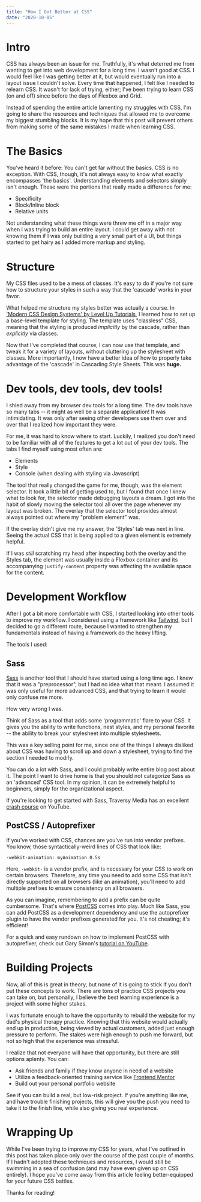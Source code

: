 ```yaml
---
title: "How I Got Better at CSS"
date: "2020-10-05"
---
```


# Intro

CSS has always been an issue for me. Truthfully, it's what deterred me from wanting to get into web development for a long time. I wasn't good at CSS. I would feel like I was getting better at it, but would eventually run into a layout issue I couldn't solve. Every time that happened, I felt like I needed to relearn CSS. It wasn't for lack of trying, either; I've been trying to learn CSS (on and off) since before the days of Flexbox and Grid.

Instead of spending the entire article lamenting my struggles with CSS, I'm going to share the resources and techniques that allowed me to overcome my biggest stumbling blocks. It is my hope that this post will prevent others from making some of the same mistakes I made when learning CSS.

# The Basics

You've heard it before: You can't get far without the basics. CSS is no exception. With CSS, though, it's not always easy to know what exactly encompasses 'the basics'. Understanding elements and selectors simply isn't enough. These were the portions that really made a difference for me:

- Specificity
- Block/Inline block
- Relative units

Not understanding what these things were threw me off in a major way when I was trying to build an entire layout. I could get away with not knowing them if I was only building a very small part of a UI, but things started to get hairy as I added more markup and styling.

# Structure

My CSS files used to be a mess of classes. It's easy to do if you're not sure how to structure your styles in such a way that the 'cascade' works in your favor.

What helped me structure my styles better was actually a course. In ['Modern CSS Design Systems' by Level Up Tutorials](https://www.leveluptutorials.com/tutorials/modern-css-design-systems), I learned how to set up a base-level template for styling. The template uses "classless" CSS, meaning that the styling is produced _implicitly_ by the cascade, rather than _explicitly_ via classes.

Now that I've completed that course, I can now use that template, and tweak it for a variety of layouts, without cluttering up the stylesheet with classes. More importantly, I now have a better idea of how to properly take advantage of the 'cascade' in Cascading Style Sheets. This was **huge.**

# Dev tools, dev tools, dev tools!

I shied away from my browser dev tools for a long time. The dev tools have so many tabs -- it might as well be a separate application! It was intimidating. It was only after seeing other developers use them over and over that I realized how important they were.

For me, it was hard to know where to start. Luckily, I realized you don't need to be familiar with all of the features to get a lot out of your dev tools. The tabs I find myself using most often are:

- Elements
- Style
- Console (when dealing with styling via Javascript)

The tool that really changed the game for me, though, was the element selector. It took a little bit of getting used to, but I found that once I knew what to look for, the selector made debugging layouts a dream. I got into the habit of slowly moving the selector tool all over the page whenever my layout was broken. The overlay that the selector tool provides almost always pointed out where my "problem element" was.

If the overlay didn't give me my answer, the 'Styles' tab was next in line. Seeing the actual CSS that is being applied to a given element is extremely helpful.

If I was _still_ scratching my head after inspecting both the overlay and the Styles tab, the element was usually inside a Flexbox container and its accompanying `justify-content` property was affecting the available space for the content.

# Development Workflow

After I got a bit more comfortable with CSS, I started looking into other tools to improve my workflow. I considered using a framework like [Tailwind](https://tailwindcss.com/), but I decided to go a different route, because I wanted to strengthen my fundamentals instead of having a framework do the heavy lifting.

The tools I used:

## Sass

[Sass](https://sass-lang.com/) is another tool that I should have started using a long time ago. I knew that it was a "preprocessor", but I had no idea what that meant. I assumed it was only useful for more advanced CSS, and that trying to learn it would only confuse me more.

How very wrong I was.

Think of Sass as a tool that adds some 'programmatic' flare to your CSS. It gives you the ability to write functions, nest styles, and my personal favorite -- the ability to break your stylesheet into multiple stylesheets.

This was a key selling point for me, since one of the things I always disliked about CSS was having to scroll up and down a stylesheet, trying to find the section I needed to modify.

You can do a lot with Sass, and I could probably write entire blog post about it. The point I want to drive home is that you should not categorize Sass as an 'advanced' CSS tool. In my opinion, it can be extremely helpful to beginners, simply for the organizational aspect.

If you're looking to get started with Sass, Traversy Media has an excellent [crash course](https://www.youtube.com/watch?v=nu5mdN2JIwM&t) on YouTube.

## PostCSS / Autoprefixer

If you've worked with CSS, chances are you've run into vendor prefixes. You know, those syntactically-weird lines of CSS that look like:

`-webkit-animation: myAnimation 0.5s`

Here, `-webkit-` is a vendor prefix, and is necessary for your CSS to work on certain browsers. Therefore, any time you need to add some CSS that isn't directly supported on all browsers (like an animation), you'll need to add multiple prefixes to ensure consistency on all browsers.

As you can imagine, remembering to add a prefix can be quite cumbersome. That's where [PostCSS](https://postcss.org/) comes into play. Much like Sass, you can add PostCSS as a development dependency and use the autoprefixer plugin to have the vendor prefixes generated for you. It's not cheating; it's efficient!

For a quick and easy rundown on how to implement PostCSS with autoprefixer, check out Gary Simon's [tutorial on YouTube](https://www.youtube.com/watch?v=jbjVUgCrXsE&t=5s).

# Building Projects

Now, all of this is great in theory, but none of it is going to stick if you don't put these concepts to work. There are tons of practice CSS projects you can take on, but personally, I believe the best learning experience is a project with some higher stakes.

I was fortunate enough to have the opportunity to rebuild the [website](https://accessphysicaltherapyllc.com/) for my dad's physical therapy practice. Knowing that this website would actually end up in production, being viewed by actual customers, added just enough pressure to perform. The stakes were high enough to push me forward, but not so high that the experience was stressful.

I realize that not everyone will have that opportunity, but there are still options aplenty. You can:

- Ask friends and family if they know anyone in need of a website
- Utilize a feedback-oriented training service like [Frontend Mentor](https://www.frontendmentor.io/)
- Build out your personal portfolio website

See if you can build a real, but low-risk project. If you're anything like me, and have trouble finishing projects, this will give you the push you need to take it to the finish line, while also giving you real experience.

# Wrapping Up

While I've been trying to improve my CSS for years, what I've outlined in this post has taken place only over the course of the past couple of months. If I hadn't adopted these techniques and resources, I would still be swimming in a sea of confusion (and may have even given up on CSS entirely). I hope you've come away from this article feeling better-equipped for your future CSS battles.

Thanks for reading!
